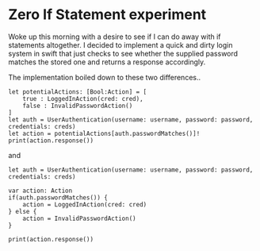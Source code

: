 # Zero If Statement experiment

Woke up this morning with a desire to see if I can do away with if statements altogether.
I decided to implement a quick and dirty login system in swift that just checks to see
whether the supplied password matches the stored one and returns a response accordingly.

The implementation boiled down to these two differences..

```
let potentialActions: [Bool:Action] = [
    true : LoggedInAction(cred: cred),
    false : InvalidPasswordAction()
]
let auth = UserAuthentication(username: username, password: password, credentials: creds)
let action = potentialActions[auth.passwordMatches()]!
print(action.response())
```

and 

```
let auth = UserAuthentication(username: username, password: password, credentials: creds)

var action: Action
if(auth.passwordMatches()) {
    action = LoggedInAction(cred: cred)
} else {
    action = InvalidPasswordAction()
}

print(action.response())
```
